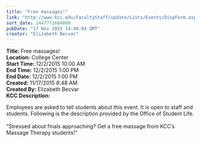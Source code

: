 ```yaml
---
title: "Free massages!"
link: "http://www.kcc.edu/FacultyStaff/update/Lists/Events/DispForm.aspx?ID=937"
sort_date: 1447771684000
pubDate: "17 Nov 2015 14:48:04 GMT"
creator: "Elizabeth Becvar"
---
```


<div><b>Title:</b> Free massages!</div>
<div><b>Location:</b> College Center</div>
<div><b>Start Time:</b> 12/2/2015 10:00 AM</div>
<div><b>End Time:</b> 12/2/2015 1:00 PM</div>
<div><b>End Date:</b> 12/2/2015 1:00 PM</div>
<div><b>Created:</b> 11/17/2015 8:48 AM</div>
<div><b>Created By:</b> Elizabeth Becvar</div>
<div><b>KCC Description:</b> <div class="ExternalClass70F781969B45499C86F9205F2661567E"><p>​Employees are asked to tell students about this event. It is open to staff and students. Following is the description provided by the Office of Student Life.<br /><br />“Stressed about finals approaching? Get a free massage from KCC’s Massage Therapy students!”<br /><br /><br /><br /></p></div></div>
